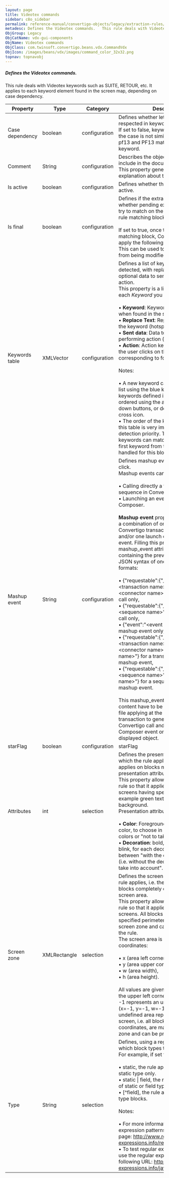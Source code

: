 ```yaml
---
layout: page
title: Videotex commands
sidebar: c8o_sidebar
permalink: reference-manual/convertigo-objects/legacy/extraction-rules/vdx-gui-components/videotex-commands/
metadesc: Defines the Videotex commands.   This rule deals with Videotex keywords such as <span class="computer">SUITE , <span class="computer">RETOUR , etc. It
ObjGroup: Legacy
ObjCatName: vdx-gui-components
ObjName: Videotex commands
ObjClass: com.twinsoft.convertigo.beans.vdx.CommandVdx
ObjIcon: /images/beans/vdx/images/command_color_32x32.png
topnav: topnavobj
---
```

##### Defines the Videotex commands. 

This rule deals with Videotex keywords such as <span class="computer">SUITE</span>, <span class="computer">RETOUR</span>, etc. It applies to each keyword element found in the screen map, depending on case dependency.

Property | Type | Category | Description
--- | --- | --- | ---
Case dependency | boolean | configuration | Defines whether letter case should be respected in keyword detection.<br/>If set to <span class="computer">false</span>, keywords match even if the case is not similar. For example, <span class="computer">pf13</span> and <span class="computer">PF13</span> match the <span class="computer">PF13</span> keyword.
Comment | String | configuration | Describes the object comment to include in the documentation report.<br/>This property generally contains an explanation about the object.
Is active | boolean | configuration | Defines whether the extraction rule is active.
Is final | boolean | configuration | Defines if the extraction is final, i.e. whether pending extraction rules should try to match on the current extraction rule matching blocks.<br/><br/>If set to <span class="computer">true</span>, once the rule applies on a matching block, Convertigo doesn't apply the following rules on this block. This can be used to prevent a block from being modified by other rules.
Keywords table | XMLVector | configuration | Defines a list of keywords that can be detected, with replacement texts, optional data to send and associated action.<br/>This property is a list of <i>Keywords</i>. For each <i>Keyword</i> you can define:<br/><br/>• <b>Keyword</b>: Keyword string to handle when found in the screen,<br/>• <b>Replace Text</b>: Replacement text for the keyword (hotspot label, optional),<br/>• <b>Sent data</b>: Data to be sent before performing action (optionnal),<br/>• <b>Action</b>: Action key to be pressed when the user clicks on the button (action key corresponding to found keyword).<br/><br/><span class="orangetwinsoft">Notes:</span> <br/><br/>• A new keyword can be added to the list using the blue keyboard icon. The keywords defined in the list can be ordered using the arrow up and arrow down buttons, or deleted using the red cross icon. <br/>• The order of the keywords defined in this table is very important, it is used for detection priority. That means if two keywords can match on a block, only the first keyword from this table will be handled for this block.<br/>
Mashup event | String | configuration | Defines mashup events dispatched on click.<br/>Mashup events can be of two types:<br/><br/>• Calling directly a transaction or a sequence in Convertigo, <br/>• Launching an event in Mashup Composer.<br/><br/><b>Mashup event</b> property allows to define a combination of one direct call to a Convertigo transaction or sequence and/or one launch of Mashup Composer event. Filling this property adds a <span class="computer">mashup_event</span> attribute to the block, containing the previous combination in a JSON syntax of one of the following formats: <br/><br/>• <span class="computer">{"requestable":{"__transaction":"&lt;transaction name&gt;","__connector":"&lt;connector name&gt;"}}</span> for a transaction call only, <br/>• <span class="computer">{"requestable":{"__sequence":"&lt;sequence name&gt;"}}</span> for a sequence call only, <br/>• <span class="computer">{"event":"&lt;event name&gt;"}<span class="computer"> for a mashup event only, <br/>• <span class="computer">{"requestable":{"__transaction":"&lt;transaction name&gt;","__connector":"&lt;connector name&gt;"},"event":"&lt;event name&gt;"}</span> for a transaction call and a mashup event, <br/>• <span class="computer">{"requestable":{"__sequence":"&lt;sequence name&gt;"},"event":"&lt;event name&gt;"}</span> for a sequence call and a mashup event.<br/><br/> This <span class="computer">mashup_event</span> attribute and its content have to be handled by the XSL file applying at the end of the transaction to generate a real Convertigo call and/or Mashup Composer event on click on the displayed object.
starFlag | boolean | configuration | starFlag
Attributes | int | selection | Defines the presentation attributes on which the rule applies, i.e. the rule applies on blocks matching these presentation attributes.<br/>This property allows to configure the rule so that it applies only to parts of screens having specific attributes, for example green text on black background.<br/>Presentation attributes to configure are :<br/><br/>• <b>Color</b>: <span class="computer">Foreground</span> color, <span class="computer">Background</span> color, to choose in a list of predefined colors or "not to take into account".<br/>• <b>Decoration</b>: <span class="computer">bold</span>, <span class="computer">reverse</span>, <span class="computer">underlined</span>, <span class="computer">blink</span>, for each decoration choose between "with the decoration", "normal" (i.e. without the decoration), or "not to take into account".<br/>
Screen zone | XMLRectangle | selection | Defines the screen zone on which the rule applies, i.e. the rule applies on blocks completely contained in this screen area.<br/>This property allows to configure the rule so that it applies only to areas of screens. All blocks found within the specified perimeter are matching this screen zone and can be processed by the rule. <br/>The screen area is defined through four coordinates: <br/><br/>• x (area left corner), <br/>• y (area upper corner), <br/>• w (area width), <br/>• h (area height). <br/><br/>All values are given in characters, with the upper left corner being (x=0, y=0). <br/><span class="computer">-1</span> represents an undefined value: <span class="computer">(x=-1, y=-1, w=-1, h=-1)</span> is an undefined area representing the whole screen, i.e. all blocks, whatever their coordinates, are matching this screen zone and can be processed by the rule.
Type | String | selection | Defines, using a regular expression, to which block types the rule applies.<br/>For example, if set to: <br/><br/>• <span class="computer">static</span>, the rule applies to blocks of <span class="computer">static</span> type only. <br/>• <span class="computer">static &#124; field</span>, the rule applies to blocks of <span class="computer">static</span> or <span class="computer">field</span> type only. <br/>• <span class="computer">[^field]</span>, the rule applies to all but <span class="computer">field</span> type blocks.<br/><br/><span class="orangetwinsoft">Notes:</span><br/><br/>• For more information about regular expression patterns, see the following page: <span class="computer">http://www.regular-expressions.info/reference.html</span>. <br/>• To test regular expressions, you can use the regular expression tester at the following URL: <span class="computer">http://www.regular-expressions.info/javascriptexample.html</span>.<br/>
